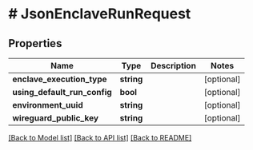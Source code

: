 # # JsonEnclaveRunRequest

## Properties

Name | Type | Description | Notes
------------ | ------------- | ------------- | -------------
**enclave_execution_type** | **string** |  | [optional] 
**using_default_run_config** | **bool** |  | [optional] 
**environment_uuid** | **string** |  | [optional] 
**wireguard_public_key** | **string** |  | [optional] 

[[Back to Model list]](../../README.md#documentation-for-models) [[Back to API list]](../../README.md#documentation-for-api-endpoints) [[Back to README]](../../README.md)


